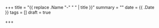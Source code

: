 +++
title = "{{ replace .Name "-" " " | title }}"
summary = ""
date = {{ .Date }}
tags = []
draft = true

+++

